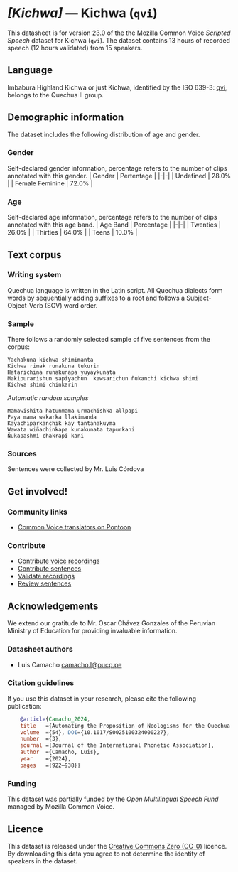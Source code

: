 # *[Kichwa]* &mdash; Kichwa (`qvi`)
This datasheet is for version 23.0 of the the Mozilla Common Voice *Scripted Speech* dataset 
for Kichwa (`qvi`). The dataset contains 13 hours of recorded
speech (12 hours validated) from 15 speakers.

## Language
Imbabura Highland Kichwa or just Kichwa, identified by the ISO 639-3: [qvi](https://iso639-3.sil.org/code/qvi), belongs to the Quechua II group.
<!-- {{LANGUAGE_DESCRIPTION}} -->
<!-- Provide a brief (1-2 paragraph) description of your language -->

## Demographic information
The dataset includes the following distribution of age and gender.
<!-- You can get a lot of the information in this section from https://analyzer.cv-toolbox.web.tr/browse -->

### Gender
Self-declared gender information, percentage refers to the number of clips annotated with this gender.
| Gender | Pertentage |
|-|-|
| Undefined | 28.0% |
| Female Feminine | 72.0% |
<!-- {{GENDER_TABLE}} -->
<!-- @ AUTOMATICALLY GENERATED @ -->
<!-- | Gender | Frequency |
|--------|-----------|
| male, masculine | ? |
| undeclared | ? |
| female, feminine | ? | -->

### Age
Self-declared age information, percentage refers to the number of clips annotated with this age band.
| Age Band | Percentage |
|-|-|
| Twenties | 26.0% |
| Thirties | 64.0% |
| Teens | 10.0% |
<!-- {{AGE_TABLE}} -->
<!-- @ AUTOMATICALLY GENERATED @ -->
<!-- | Age band | Frequency |
|----------|-----------|
| teens | ? |
| twenties | ? |
| thirties | ? |
| fourties | ? |
| fifties | ? |
   ...if other age ranges are present in your data, add rows... -->

## Text corpus
<!-- {{TEXT_CORPUS_DESCRIPTION}} -->
<!-- @ OPTIONAL @ -->
<!-- An overview of the text corpus, with information such as average length (in characters and words) of validated sentences. -->

### Writing system
Quechua language is written in the Latin script. All Quechua dialects form words by sequentially adding suffixes to a root and follows a Subject-Object-Verb (SOV) word order.
<!-- {{WRITING_SYSTEM_DESCRIPTION}} -->
<!-- @ OPTIONAL @ -->
<!-- A description of the writing system (or writing systems) used in the text corpus -->

### Sample
There follows a randomly selected sample of five sentences from the corpus:
```
Yachakuna kichwa shimimanta
Kichwa rimak runakuna tukurin
Hatarichina runakunapa yuyaykunata
Makipurarishun sapiyachun  kawsarichun ñukanchi kichwa shimi
Kichwa shimi chinkarin
```

*Automatic random samples*

```
Mamawishita hatunmama urmachishka allpapi
Paya mama wakarka llakimanda
Kayachiparkanchik kay tantanakuyma
Wawata wiñachinkapa kunakunata tapurkani
Ñukapashmi chakrapi kani
```
<!-- {{SENTENCES_SAMPLE}} -->

### Sources
Sentences were collected by Mr. Luis Córdova
<!-- {{SOURCES_LIST}} -->
<!-- @ OPTIONAL @ -->
<!-- A list of sentence sources, can be curated to the top-N -->

## Get involved!

### Community links
* [Common Voice translators on Pontoon](https://pontoon.mozilla.org/qvi/common-voice/contributors/)

### Contribute
* [Contribute voice recordings](https://commonvoice.mozilla.org/qvi/speak)
* [Contribute sentences](https://commonvoice.mozilla.org/qvi/write)
* [Validate recordings](https://commonvoice.mozilla.org/qvi/listen)
* [Review sentences](https://commonvoice.mozilla.org/qvi/review)

## Acknowledgements
We extend our gratitude to Mr. Oscar Chávez Gonzales of the Peruvian Ministry of Education for providing invaluable information.

### Datasheet authors
* Luis Camacho <camacho.l@pucp.pe>
<!-- {{DATASHEET_AUTHORS_LIST}} -->
<!-- A list in the format of: Your Name <email@email.com> -->

### Citation guidelines
If you use this dataset in your research, please cite the following publication:

```bibtex
    @article{Camacho_2024, 
    title   ={Automating the Proposition of Neologisms for the Quechua Language},  
    volume  ={54}, DOI={10.1017/S0025100324000227}, 
    number  ={3}, 
    journal ={Journal of the International Phonetic Association}, 
    author  ={Camacho, Luis}, 
    year    ={2024}, 
    pages   ={922–938}} 
```
<!-- {{CITATION_DESCRIPTION}} -->
<!-- @ OPTIONAL @ -->
<!-- If you published a paper and would like people to cite it, you can include the BiBTeX here -->
<!-- Submitted to SIMBig 2025 (Needs confirmation). -->

### Funding
This dataset was partially funded by the *Open Multilingual Speech Fund* managed by Mozilla Common Voice.
<!-- {{FUNDING_DESCRIPTION}} -->
<!-- @ OPTIONAL @ -->
<!-- If you received any funding, you can include the acknowledgement here -->

## Licence
This dataset is released under the [Creative Commons Zero (CC-0)](https://creativecommons.org/public-domain/cc0/) licence. By downloading this data
you agree to not determine the identity of speakers in the dataset.